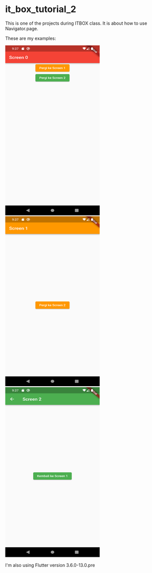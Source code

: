 # it_box_tutorial_2


This is one of the projects during ITBOX class. It is about how to use Navigator.page.

These are my examples:

<img src="lib\assets\Screenshot_1672414858.png" alt="How example looks" width="300" height="540">
<img src="lib\assets\Screenshot_1672414867.png" alt="How example looks" width="300" height="540">
<img src="lib\assets\Screenshot_1672414873.png" alt="How example looks" width="300" height="540">

I'm also using Flutter version 3.6.0-13.0.pre